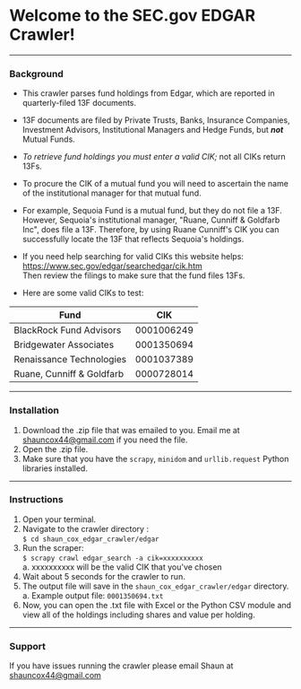 # Welcome to the SEC.gov EDGAR Crawler!  
---

### Background  

* This crawler parses fund holdings from Edgar, which are reported 
in quarterly-filed 13F documents.  

* 13F documents are filed by Private Trusts, Banks, Insurance
Companies, Investment Advisors, Institutional Managers and
Hedge Funds, but _**not**_ Mutual Funds.

* *To retrieve fund holdings you must enter a valid CIK;*
not all CIKs return 13Fs.  

* To procure the CIK of a mutual fund you will need to 
ascertain the name of the institutional manager for that 
mutual fund.  

* For example, Sequoia Fund is a mutual fund, but they do not file 
a 13F. However, Sequoia's institutional manager, "Ruane, Cunniff & 
Goldfarb Inc", does file a 13F. Therefore, by using Ruane Cunniff's 
CIK you can successfully locate the 13F that reflects Sequoia's holdings.  

* If you need help searching for valid CIKs this website helps:  
https://www.sec.gov/edgar/searchedgar/cik.htm  
Then review the filings to make sure that the fund files 13Fs.  

* Here are some valid CIKs to test:  

| Fund                      | CIK        |
| ------------------------  | ---------- |
| BlackRock Fund Advisors   | 0001006249 |
| Bridgewater Associates    | 0001350694 |
| Renaissance Technologies  | 0001037389 |
| Ruane, Cunniff & Goldfarb | 0000728014 |

---

### Installation  
1. Download the .zip file that was emailed to you. Email me at 
shauncox44@gmail.com if you need the file.  
2. Open the .zip file.  
3. Make sure that you have the `scrapy`, `minidom` and `urllib.request`
Python libraries installed.  

---

### Instructions  
1. Open your terminal.  
2. Navigate to the crawler directory :  
`$ cd shaun_cox_edgar_crawler/edgar`  
3. Run the scraper:  
`$ scrapy crawl edgar_search -a cik=xxxxxxxxxx`  
  a. xxxxxxxxxx will be the valid CIK that you've chosen  
4. Wait about 5 seconds for the crawler to run.  
5. The output file will save in the `shaun_cox_edgar_crawler/edgar` directory.  
  a. Example output file: `0001350694.txt`  
6. Now, you can open the .txt file with Excel or the Python CSV module and 
view all of the holdings including shares and value per holding.  

---

### Support  
If you have issues running the crawler please email Shaun at 
shauncox44@gmail.com  